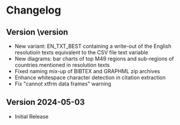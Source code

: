 # Changelog



## Version \version

- New variant: EN_TXT_BEST containing a write-out of the English resolutioin texts equivalent to the CSV file text variable
- New diagrams: bar charts of top M49 regions and sub-regions of countries mentioned in resolution texts
- Fixed naming mix-up of BIBTEX and GRAPHML zip archives
- Enhance whitespace character detection in citation extraction
- Fix "cannot xtfrm data frames" warning


## Version 2024-05-03

- Initial Release
